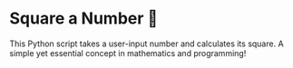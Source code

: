 # Square a Number 🔢  
This Python script takes a user-input number and calculates its square. 
A simple yet essential concept in mathematics and programming!
